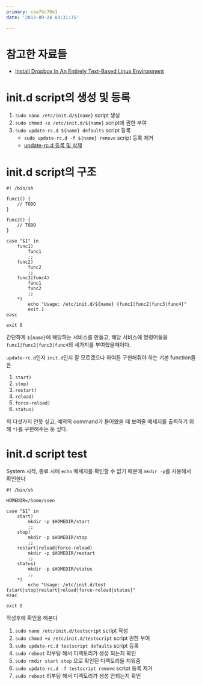 ```yaml
---
primary: caa74c78e1
date: '2013-09-24 03:31:35'

---
```


# 참고한 자료들

- [Install Dropbox In An Entirely Text-Based Linux Environment](http://www.dropboxwiki.com/tips-and-tricks/install-dropbox-in-an-entirely-text-based-linux-environment#opensuse)


# init.d script의 생성 및 등록

1. `sudo nano /etc/init.d/${name}` script 생성
1. `sudo chmod +x /etc/init.d/${name}` script에 권한 부여
1. `sudo update-rc.d ${name} defaults` script 등록
	- `sudo update-rc.d -f ${name} remove` script 등록 제거
	- [update-rc.d 등록 및 삭제](http://pmguda.com/733)


# init.d script의 구조

	#! /bin/sh

	func1() {
		// TODO
	}

	func2() {
		// TODO
	}

	case "$1" in
		func1)
			func1
			;;
		func2)
			func2
			;;
		func3|func4)
			func1
			func2
			;;
		*)
			echo "Usage: /etc/init.d/${name} {func1|func2|func3|func4}"
			exit 1
	easc

	exit 0

간단하게 `${name}`에 해당하는 서비스를 만들고, 해당 서비스에 명령어들을 `func1|func2|func3|func4`의 세가지를 부여했을때이다.

`update-rc.d`인지 `init.d`인지 잘 모르겠으나 하여튼 구현해줘야 하는 기본 function들은

1. `start)`
1. `stop)`
1. `restart)`
1. `reload)`
1. `force-reload)`
1. `status)`

의 다섯가지 인듯 싶고, 예외의 command가 들어왔을 때 보여줄 메세지를 출력하기 위해 `*)`를 구현해주는 듯 싶다.



# init.d script test

System 시작, 종료 시에 `echo` 메세지를 확인할 수 없기 때문에 `mkdir -p`를 사용해서 확인한다

	#! /bin/sh

	HOMEDIR=/home/ssen

	case "$1" in
		start)
			mkdir -p $HOMEDIR/start
			;;
		stop)
			mkdir -p $HOMEDIR/stop
			;;
		restart|reload|force-reload)
			mkdir -p $HOMEDIR/restart
			;;
		status)
			mkdir -p $HOMEDIR/status
			;;
		*)
			echo "Usage: /etc/init.d/test {start|stop|restart|reload|force-reload|status}"
	esac

	exit 0

작성후에 확인을 해본다

1. `sudo nano /etc/init.d/testscript` script 작성
1. `sudo chmod +x /etc/init.d/testscript` script 권한 부여
1. `sudo update-rc.d testscript defaults` script 등록
1. `sudo reboot` 리부팅 해서 디렉토리가 생성 되는지 확인
1. `sudo rmdir start stop` 으로 확인된 디렉토리들 지워줌
1. `sudo update-rc.d -f testscript remove` script 등록 제거
1. `sudo reboot` 리부팅 해서 디렉토리가 생성 안되는지 확인



